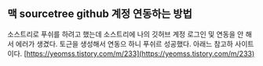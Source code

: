 ## 맥 sourcetree github 계정 연동하는 방법
소스트리로 푸쉬를 하려고 했는데 소스트리에 나의 깃허브 계정 로그인 및 연동을 안 해서 에러가 생겼다. 토근을 생성해서 연동으 하니 푸쉬르 성공했다.
아래느 참고하 사이트이다.
[https://yeomss.tistory.com/m/233](https://yeomss.tistory.com/m/233)
